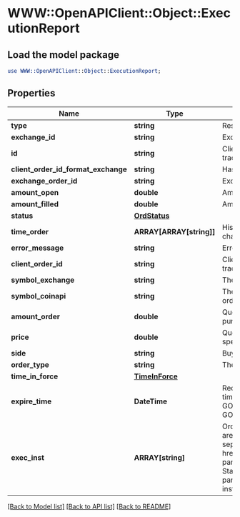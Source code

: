 # WWW::OpenAPIClient::Object::ExecutionReport

## Load the model package
```perl
use WWW::OpenAPIClient::Object::ExecutionReport;
```

## Properties
Name | Type | Description | Notes
------------ | ------------- | ------------- | -------------
**type** | **string** | Result type name | [optional] 
**exchange_id** | **string** | Exchange name | [optional] 
**id** | **string** | Client unique identifier for the trade. | [optional] 
**client_order_id_format_exchange** | **string** | Hash client id | [optional] 
**exchange_order_id** | **string** | Exchange order id | [optional] 
**amount_open** | **double** | Amount open | [optional] 
**amount_filled** | **double** | Amount filled | [optional] 
**status** | [**OrdStatus**](OrdStatus.md) |  | [optional] 
**time_order** | **ARRAY[ARRAY[string]]** | History of order status changes | [optional] 
**error_message** | **string** | Error message | [optional] 
**client_order_id** | **string** | Client unique identifier for the trade. | [optional] 
**symbol_exchange** | **string** | The symbol of the order. | [optional] 
**symbol_coinapi** | **string** | The CoinAPI symbol of the order. | [optional] 
**amount_order** | **double** | Quoted decimal amount to purchase. | [optional] 
**price** | **double** | Quoted decimal amount to spend per unit. | [optional] 
**side** | **string** | Buy or Sell | [optional] 
**order_type** | **string** | The order type. | [optional] 
**time_in_force** | [**TimeInForce**](TimeInForce.md) |  | [optional] 
**expire_time** | **DateTime** | Required for orders with time_in_force &#x3D; GOOD_TILL_TIME_EXCHANGE, GOOD_TILL_TIME_OMS | [optional] 
**exec_inst** | **ARRAY[string]** | Order execution instructions are documented in the separate section: &lt;a href&#x3D;\&quot;#oeml-order-params-exec\&quot;&gt;OEML / Starter Guide / Order parameters / Execution instructions&lt;/a&gt;  | [optional] 

[[Back to Model list]](../README.md#documentation-for-models) [[Back to API list]](../README.md#documentation-for-api-endpoints) [[Back to README]](../README.md)



